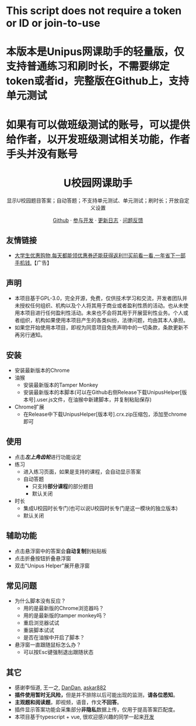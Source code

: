 # This script does not require a token or ID or join-to-use
# 本版本是Unipus网课助手的轻量版，仅支持普通练习和刷时长，不需要绑定token或者id，完整版在Github上，支持单元测试
# 如果有可以做班级测试的账号，可以提供给作者，以开发班级测试相关功能，作者手头并没有账号

<h1 align="center">U校园网课助手</h1>

<p align="center">显示U校园题目答案；自动答题；不支持单元测试、单元测试；刷时长；开放自定义设置</p>

<p align="center">
<a href="https://github.com/SSmJaE/UnipusHelper">Github</a> · 
<a href="docs/DEVELOPMENT.md">参与开发</a> · 
<a href="docs/CHANGELOG.md">更新日志</a> · 
<a href="https://github.com/SSmJaE/UnipusHelper/issues">问题反馈</a>
<!-- 
<a href="https://github.com/SSmJaE/WELearnHelper/issues">功能请求</a> · -->
</p>

## 友情链接
- <a href="https://jq.qq.com/?_wv=1027&amp;k=Hh7gvvDz" rel="nofollow">大学生优惠购物,每天都能领优惠券还能获得返利!!!买前看一看,一年省下一部手机钱.</a>【广告】

## 声明
- 本项目基于GPL-3.0，完全开源，免费，仅供技术学习和交流，开发者团队并未授权任何组织、机构以及个人将其用于商业或者盈利性质的活动。也从未使用本项目进行任何盈利性活动。未来也不会将其用于开展营利性业务。个人或者组织，机构如果使用本项目产生的各类纠纷，法律问题，均由其本人承担。
- 如果您开始使用本项目，即视为同意项目免责声明中的一切条款，条款更新不再另行通知。

## 安装
- 安装最新版本的Chrome
- 油猴
  - 安装最新版本的Tamper Monkey
  - 安装最新版本的本脚本(可以在Github右侧Release下载UnipusHelper[版本号].user.js文件，在油猴中新建脚本，并复制粘贴保存)
- Chrome扩展
  - 在Release中下载UnipusHelper[版本号].crx.zip压缩包，添加至chrome即可

## 使用
- 点击***左上角齿轮***进行功能设定
- 练习
  - 进入练习页面，如果是支持的课程，会自动显示答案
  - 自动答题
    - 只支持<b>部分课程</b>的部分题目
    - 默认关闭
- 时长
  - 集成U校园时长专门(也可以说U校园时长专门是这一模块的独立版本)
  - 默认关闭

## 辅助功能
- 点击悬浮窗中的答案会<b>自动复制</b>到粘贴板
- 点击折叠按钮折叠悬浮窗
- 双击"Unipus Helper"展开悬浮窗

## 常见问题
- 为什么脚本没有反应？
  - 用的是最新版的Chrome浏览器吗？
  - 用的是最新版的tamper monkey吗？
  - 重启浏览器试试
  - 重装脚本试试
  - 是否在油猴中开启了脚本？
- 悬浮窗一直跟随鼠标怎么办？
  - 可以按Esc键强制退出跟随状态

## 其它
- 感谢李恒道, 王一之, [DanDan](https://github.com/Dandanla), [askar882](https://greasyfork.org/zh-CN/users/291023-askar882)
- <strong>插件使用暂时无风险，</strong>但是并不排除以后可能出现的监测，<strong>请各位悉知</strong>。
- <strong>主观题和阅读题</strong>，即视频，语音，作文<strong>不回答</strong>。
- 插件显示答案功能会采集部分<strong>非隐私</strong>数据上传，仅用于提高答案匹配度。
- 本项目基于typescript + vue, 很欢迎感兴趣的同学一起来[开发](docs/DEVELOPMENT.md)

